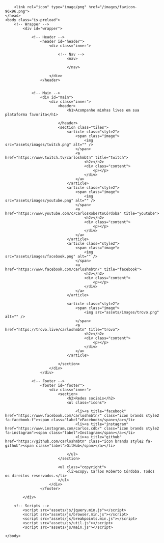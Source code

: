 
<!DOCTYPE HTML>
<!--
	Phantom by HTML5 UP
	html5up.net | @ajlkn
	Free for personal and commercial use under the CCA 3.0 license (html5up.net/license)
-->
<html>
	<head>
		<title>Canais e contato - carloshmbtn</title>
		<meta charset="utf-8" />
		<meta name="viewport" content="width=device-width, initial-scale=1, user-scalable=no" />
		<link rel="stylesheet" href="assets/css/main.css" />
		<noscript><link rel="stylesheet" href="assets/css/noscript.css" /></noscript>


        <link rel="icon" type="image/png" href="/images/favicon-96x96.png">
	</head>
	<body class="is-preload">
		<!-- Wrapper -->
			<div id="wrapper">

				<!-- Header -->
					<header id="header">
						<div class="inner">

							<!-- Nav -->
								<nav>
									
								</nav>

						</div>
					</header>


				<!-- Main -->
					<div id="main">
						<div class="inner">
							<header>
								<h1>Acompanhe minhas lives em sua plataforma favorita</h1>
								
							</header>
							<section class="tiles">
								<article class="style2">
									<span class="image">
										<img src="assets/images/twitch.png" alt="" />
									</span>
									<a href="https://www.twitch.tv/carloshmbtn" title="twitch">
										<h2></h2>
										<div class="content">
											<p></p>
										</div>
									</a>
								</article>
								<article class="style2">
									<span class="image">
										<img src="assets/images/youtube.png" alt="" />
									</span>
									<a href="https://www.youtube.com/c/CarlosRobertoCórdoba" title="youtube">
										<h2></h2>
										<div class="content">
											<p></p>
										</div>
									</a>
								</article>
								<article class="style2">
									<span class="image">
										<img src="assets/images/facebook.png" alt="" />
									</span>
									<a href="https://www.facebook.com/carloshmbtn/" title="facebook">
										<h2></h2>
										<div class="content">
											<p></p>
										</div>
									</a>
								</article>

                                <article class="style2">
									<span class="image">
										<img src="assets/images/trovo.png" alt="" />
									</span>
									<a href="https://trovo.live/carloshmbtn" title="trovo">
										<h2></h2>
										<div class="content">
											<p></p>
										</div>
									</a>
								</article>
								
							</section>
						</div>
					</div>

				<!-- Footer -->
					<footer id="footer">
						<div class="inner">
							<section>
								<h2>Redes sociais</h2>
								<ul class="icons">
									
									<li><a title="facebook" href="https://www.facebook.com/carloshmbtn/" class="icon brands style2 fa-facebook-f"><span class="label">Facebook</span></a></li>
									<li><a title="instagram" href="https://www.instagram.com/carlos.cdb/" class="icon brands style2 fa-instagram"><span class="label">Instagram</span></a></li>
									<li><a title="github" href="https://github.com/carloshmbtn" class="icon brands style2 fa-github"><span class="label">GitHub</span></a></li>
									
								</ul>
							</section>
							
							<ul class="copyright">
								<li>&copy; Carlos Roberto Córdoba. Todos os direitos reservados.</li>
							</ul>
						</div>
					</footer>

			</div>

		<!-- Scripts -->
			<script src="assets/js/jquery.min.js"></script>
			<script src="assets/js/browser.min.js"></script>
			<script src="assets/js/breakpoints.min.js"></script>
			<script src="assets/js/util.js"></script>
			<script src="assets/js/main.js"></script>

	</body>
</html>